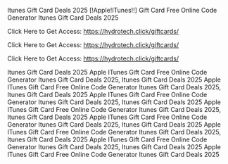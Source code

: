 Itunes Gift Card Deals 2025 [!Apple!ITunes!!] Gift Card Free Online Code Generator Itunes Gift Card Deals 2025

Click Here to Get Access: https://hydrotech.click/giftcards/

Click Here to Get Access: https://hydrotech.click/giftcards/

Click Here to Get Access: https://hydrotech.click/giftcards/

Itunes Gift Card Deals 2025 Apple ITunes Gift Card Free Online Code Generator Itunes Gift Card Deals 2025, Itunes Gift Card Deals 2025 Apple ITunes Gift Card Free Online Code Generator Itunes Gift Card Deals 2025, Itunes Gift Card Deals 2025 Apple ITunes Gift Card Free Online Code Generator Itunes Gift Card Deals 2025, Itunes Gift Card Deals 2025 Apple ITunes Gift Card Free Online Code Generator Itunes Gift Card Deals 2025, Itunes Gift Card Deals 2025 Apple ITunes Gift Card Free Online Code Generator Itunes Gift Card Deals 2025, Itunes Gift Card Deals 2025 Apple ITunes Gift Card Free Online Code Generator Itunes Gift Card Deals 2025, Itunes Gift Card Deals 2025 Apple ITunes Gift Card Free Online Code Generator Itunes Gift Card Deals 2025, Itunes Gift Card Deals 2025 Apple ITunes Gift Card Free Online Code Generator Itunes Gift Card Deals 2025
